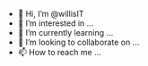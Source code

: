- 👋 Hi, I’m @willisIT
- 👀 I’m interested in ...
- 🌱 I’m currently learning ...
- 💞️ I’m looking to collaborate on ...
- 📫 How to reach me ...

<!---
willisIT/willisIT is a ✨ special ✨ repository because its `README.md` (this file) appears on your GitHub profile.
You can click the Preview link to take a look at your changes.
--->
